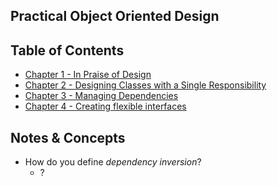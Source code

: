 ## Practical Object Oriented Design

## Table of Contents
- [Chapter 1 - In Praise of Design](https://github.com/janvmusic/2020-learning/blob/master/practical-ood/chapter1.md)
- [Chapter 2 - Designing Classes with a Single Responsibility](https://github.com/janvmusic/2020-learning/blob/master/practical-ood/chapter2.md)
- [Chapter 3 - Managing Dependencies](https://github.com/janvmusic/2020-learning/blob/master/practical-ood/chapter3.md)
- [Chapter 4 - Creating flexible interfaces ](https://github.com/janvmusic/2020-learning/blob/master/practical-ood/chapter4.md)

## Notes & Concepts
- How do you define _dependency inversion_?
  - ?